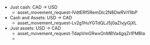 - Just cash: CAD -> USD
	- asset_movement_request-IVdtERf5RemDlc2N8DwRVrI1IbP
- Cash and Assets: USD -> CAD
	- asset_movement_request-Lv2g1HuYGTdQLJ5j0aZIvjyGjXL
- Just assets: USD -> CAD
	- asset_movement_request-TdapVmGRwxOnMBVa4gqZrIPMBla
	-
